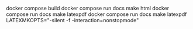 
docker compose build
docker compose run docs make html
docker compose run docs make latexpdf
docker compose run docs make latexpdf LATEXMKOPTS="-silent -f -interaction=nonstopmode"